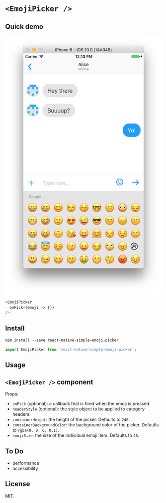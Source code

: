 # `<EmojiPicker />`

## Quick demo

![](images/1.png)

```javascript
<EmojiPicker
  onPick={emoji => {}}
/>
```

## Install

```
npm install --save react-native-simple-emoji-picker
```

```javascript
import EmojiPicker from 'react-native-simple-emoji-picker';
```

## Usage

## `<EmojiPicker />` component

Props:

* `onPick` (optional): a callback that is fired when the emoji is pressed.
* `headerStyle` (optional): the style object to be applied to category headers.
* `containerHeight`: the height of the picker. Defaults to `240`.
* `containerBackgroundColor`: the background color of the picker. Defaults to `rgba(0, 0, 0, 0.1)`.
* `emojiSize`: the size of the individual emoji item. Defaults to `40`.

## To Do

* performance
* accessibility

## License

MIT.
